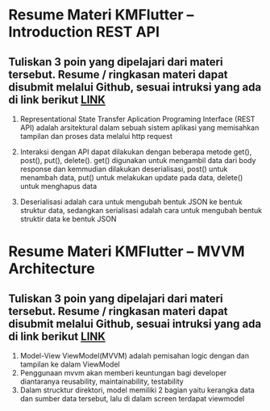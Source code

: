 # Resume Materi KMFlutter – Introduction REST API
## Tuliskan 3 poin yang dipelajari dari materi tersebut. Resume / ringkasan materi dapat disubmit melalui Github, sesuai intruksi yang ada di link berikut [LINK](https://cobalt-bike-c9e.notion.site/Cara-Pengumpulan-2b2224b8ba0b4dd78774084a65c0154d)
1. Representational State Transfer Aplication Programing Interface (REST API) adalah arsitektural dalam sebuah sistem aplikasi yang memisahkan tampilan dan proses data melalui http request

2. Interaksi dengan API dapat dilakukan dengan beberapa metode get(), post(), put(), delete(). get() digunakan untuk mengambil data dari body response dan kemmudian dilakukan deserialisasi, post() untuk menambah data, put() untuk melakukan update pada data, delete() untuk menghapus data

3. Deserialisasi adalah cara untuk mengubah bentuk JSON ke bentuk struktur data, sedangkan serialisasi adalah cara untuk mengubah bentuk struktir data ke bentuk JSON

# Resume Materi KMFlutter – MVVM Architecture
## Tuliskan 3 poin yang dipelajari dari materi tersebut. Resume / ringkasan materi dapat disubmit melalui Github, sesuai intruksi yang ada di link berikut [LINK](https://cobalt-bike-c9e.notion.site/Cara-Pengumpulan-2b2224b8ba0b4dd78774084a65c0154d)
1. Model-View ViewModel(MVVM) adalah pemisahan logic dengan dan tampilan ke dalam ViewModel
2. Penggunaan mvvm akan memberi keuntungan bagi developer diantaranya reusability, maintainability, testability
3. Dalam strucktur direktori, model memiliki 2 bagian yaitu kerangka data dan sumber data tersebut, lalu di dalam screen terdapat viewmodel
